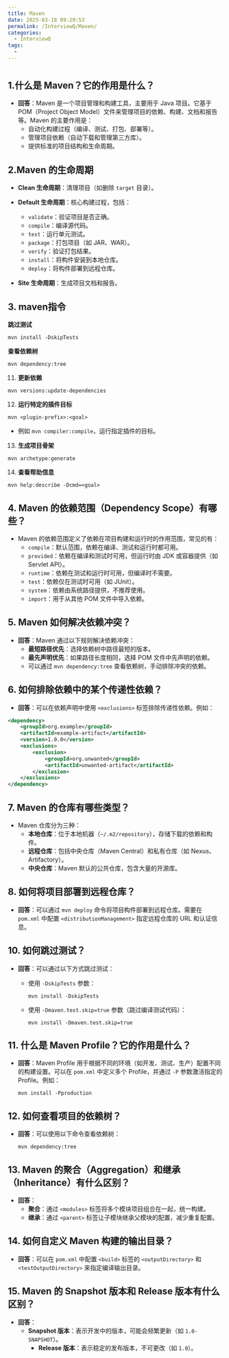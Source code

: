 ```yaml
---
title: Maven
date: 2025-03-18 09:29:53
permalink: /InterviewQ/Maven/
categories:
  - InterviewQ
tags:
  - 
---
```

# 

## 1.**什么是 Maven？它的作用是什么？**

- **回答**：Maven 是一个项目管理和构建工具，主要用于 Java 项目。它基于 POM（Project Object Model）文件来管理项目的依赖、构建、文档和报告等。Maven 的主要作用是：
  - 自动化构建过程（编译、测试、打包、部署等）。
  - 管理项目依赖（自动下载和管理第三方库）。
  - 提供标准的项目结构和生命周期。

## 2.Maven 的生命周期

- **Clean 生命周期**：清理项目（如删除 `target` 目录）。

- **Default 生命周期**：核心构建过程，包括：
  - `validate`：验证项目是否正确。
  - `compile`：编译源代码。
  - `test`：运行单元测试。
  - `package`：打包项目（如 JAR、WAR）。
  - `verify`：验证打包结果。
  - `install`：将构件安装到本地仓库。
  - `deploy`：将构件部署到远程仓库。
- **Site 生命周期**：生成项目文档和报告。

## 3. maven指令

**跳过测试**

```
mvn install -DskipTests
```

**查看依赖树**

```
mvn dependency:tree
```

11. **更新依赖**

```
mvn versions:update-dependencies
```

12. **运行特定的插件目标**

```
mvn <plugin-prefix>:<goal>
```

- 例如 `mvn compiler:compile`，运行指定插件的目标。

13. **生成项目骨架**

```
mvn archetype:generate
```

14. **查看帮助信息**

```
mvn help:describe -Dcmd=<goal>
```

## 4. Maven 的依赖范围（Dependency Scope）有哪些？

- Maven 的依赖范围定义了依赖在项目构建和运行时的作用范围，常见的有：
  - `compile`：默认范围，依赖在编译、测试和运行时都可用。
  - `provided`：依赖在编译和测试时可用，但运行时由 JDK 或容器提供（如 Servlet API）。
  - `runtime`：依赖在测试和运行时可用，但编译时不需要。
  - `test`：依赖仅在测试时可用（如 JUnit）。
  - `system`：依赖由系统路径提供，不推荐使用。
  - `import`：用于从其他 POM 文件中导入依赖。

## 5. **Maven 如何解决依赖冲突？**

- **回答**：Maven 通过以下规则解决依赖冲突：
  - **最短路径优先**：选择依赖树中路径最短的版本。
  - **最先声明优先**：如果路径长度相同，选择 POM 文件中先声明的依赖。
  - 可以通过 `mvn dependency:tree` 查看依赖树，手动排除冲突的依赖。

## 6. 如何排除依赖中的某个传递性依赖？

- **回答**：可以在依赖声明中使用 `<exclusions>` 标签排除传递性依赖。例如：

```xml
<dependency>
    <groupId>org.example</groupId>
    <artifactId>example-artifact</artifactId>
    <version>1.0.0</version>
    <exclusions>
        <exclusion>
            <groupId>org.unwanted</groupId>
            <artifactId>unwanted-artifact</artifactId>
        </exclusion>
    </exclusions>
</dependency>
```

## 7. Maven 的仓库有哪些类型？

- Maven 仓库分为三种：
  - **本地仓库**：位于本地机器（`~/.m2/repository`），存储下载的依赖和构件。
  - **远程仓库**：包括中央仓库（Maven Central）和私有仓库（如 Nexus、Artifactory）。
  - **中央仓库**：Maven 默认的公共仓库，包含大量的开源库。

## 8. 如何将项目部署到远程仓库？

- **回答**：可以通过 `mvn deploy` 命令将项目构件部署到远程仓库。需要在 `pom.xml` 中配置 `<distributionManagement>` 指定远程仓库的 URL 和认证信息。

## 10. **如何跳过测试？**

- **回答**：可以通过以下方式跳过测试：

  - 使用 `-DskipTests` 参数：

    ```
    mvn install -DskipTests
    ```

  - 使用 `-Dmaven.test.skip=true` 参数（跳过编译测试代码）：

    ```
    mvn install -Dmaven.test.skip=true
    ```

## 11. **什么是 Maven Profile？它的作用是什么？**

- **回答**：Maven Profile 用于根据不同的环境（如开发、测试、生产）配置不同的构建设置。可以在 `pom.xml` 中定义多个 Profile，并通过 `-P` 参数激活指定的 Profile。例如：

  ```
  mvn install -Pproduction
  ```

## 12. **如何查看项目的依赖树？**

- **回答**：可以使用以下命令查看依赖树：

  ```
  mvn dependency:tree
  ```

## 13. **Maven 的聚合（Aggregation）和继承（Inheritance）有什么区别？**

- **回答**：
  - **聚合**：通过 `<modules>` 标签将多个模块项目组合在一起，统一构建。
  - **继承**：通过 `<parent>` 标签让子模块继承父模块的配置，减少重复配置。

## 14. **如何自定义 Maven 构建的输出目录？**

- **回答**：可以在 `pom.xml` 中配置 `<build>` 标签的 `<outputDirectory>` 和 `<testOutputDirectory>` 来指定编译输出目录。

## 15. **Maven 的 Snapshot 版本和 Release 版本有什么区别？**

- **回答**：
  - **Snapshot 版本**：表示开发中的版本，可能会频繁更新（如 `1.0-SNAPSHOT`）。
    - **Release 版本**：表示稳定的发布版本，不可更改（如 `1.0`）。
